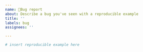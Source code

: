 ```yaml
---
name: 🐛Bug report
about: Describe a bug you've seen with a reproducible example
title: ''
labels: bug
assignees: ''

---
```


<!-- Briefly describe your problem and what output you expect. If you have a question, please use the analysis question template instead. -->

<!-- Before posting an issue, ensure that the bug is reproducible by re-running the code that produced the issue in a new R session.-->

<!-- Please include a minimal reproducible code example. You can use the small test data included in Signac (`atac_small`) to demonstrate the issue, or a public dataset (for example, a dataset used in the Signac vignettes: https://satijalab.org/signac/articles/). If you cannot reproduce the issue using a public dataset, please still provide code that reproduces the issue on your data and we will try to address it. -->

<!-- Please include the output of `sessionInfo()` and your operating system in your issue. -->

```r
# insert reproducible example here
```
